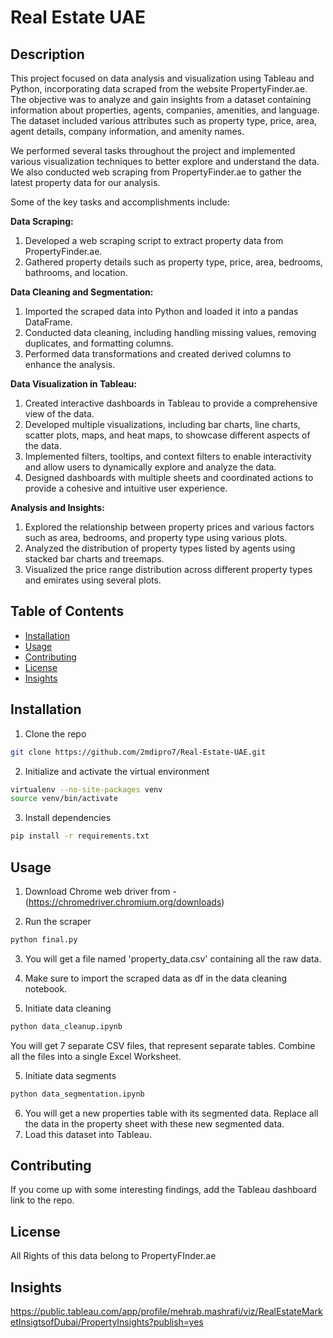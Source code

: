 # Real Estate UAE

## Description

This project focused on data analysis and visualization using Tableau and Python, incorporating data scraped from the website PropertyFinder.ae. The objective was to analyze and gain insights from a dataset containing information about properties, agents, companies, amenities, and language. The dataset included various attributes such as property type, price, area, agent details, company information, and amenity names.

We performed several tasks throughout the project and implemented various visualization techniques to better explore and understand the data. We also conducted web scraping from PropertyFinder.ae to gather the latest property data for our analysis.

Some of the key tasks and accomplishments include:

**Data Scraping:**

  1. Developed a web scraping script to extract property data from PropertyFinder.ae.
  2. Gathered property details such as property type, price, area, bedrooms, bathrooms, and location.

**Data Cleaning and Segmentation:**

  1. Imported the scraped data into Python and loaded it into a pandas DataFrame.
  2. Conducted data cleaning, including handling missing values, removing duplicates, and formatting columns.
  3. Performed data transformations and created derived columns to enhance the analysis.
  
**Data Visualization in Tableau:**

  1. Created interactive dashboards in Tableau to provide a comprehensive view of the data.
  2. Developed multiple visualizations, including bar charts, line charts, scatter plots, maps, and heat maps, to showcase different aspects of the data.
  3. Implemented filters, tooltips, and context filters to enable interactivity and allow users to dynamically explore and analyze the data.
  4. Designed dashboards with multiple sheets and coordinated actions to provide a cohesive and intuitive user experience.

**Analysis and Insights:**

  1. Explored the relationship between property prices and various factors such as area, bedrooms, and property type using various plots.
  2. Analyzed the distribution of property types listed by agents using stacked bar charts and treemaps.
  3. Visualized the price range distribution across different property types and emirates using several plots.


## Table of Contents

- [Installation](#installation)
- [Usage](#usage)
- [Contributing](#contributing)
- [License](#license)
- [Insights](#insights)

## Installation

1. Clone the repo
```bash
git clone https://github.com/2mdipro7/Real-Estate-UAE.git
```
2. Initialize and activate the virtual environment
```bash
virtualenv --no-site-packages venv
source venv/bin/activate
```
3. Install dependencies
```bash
pip install -r requirements.txt
```

## Usage

1. Download Chrome web driver from - (https://chromedriver.chromium.org/downloads)

2. Run the scraper
```bash
python final.py
```
3. You will get a file named 'property_data.csv' containing all the raw data.
4. Make sure to import the scraped data as df in the data cleaning notebook.

5. Initiate data cleaning
```bash
python data_cleanup.ipynb
```
You will get 7 separate CSV files, that represent separate tables.
Combine all the files into a single Excel Worksheet.

5. Initiate data segments
```bash
python data_segmentation.ipynb
```
6. You will get a new properties table with its segmented data. Replace all the data in the property sheet with these new segmented data.
7. Load this dataset into Tableau.

## Contributing

If you come up with some interesting findings, add the Tableau dashboard link to the repo.

## License

All Rights of this data belong to PropertyFInder.ae

## Insights
https://public.tableau.com/app/profile/mehrab.mashrafi/viz/RealEstateMarketInsigtsofDubai/PropertyInsights?publish=yes

